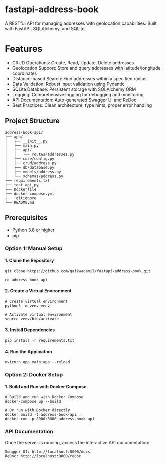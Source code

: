 # fastapi-address-book

A RESTful API for managing addresses with geolocation capabilities. Built with FastAPI, SQLAlchemy, and SQLite.

# Features

* CRUD Operations: Create, Read, Update, Delete addresses
* Geolocation Support: Store and query addresses with latitude/longitude coordinates
* Distance-based Search: Find addresses within a specified radius
* Data Validation: Robust input validation using Pydantic
* SQLite Database: Persistent storage with SQLAlchemy ORM
* Logging: Comprehensive logging for debugging and monitoring
* API Documentation: Auto-generated Swagger UI and ReDoc
* Best Practices: Clean architecture, type hints, proper error handling

## Project Structure
```
address-book-api/
├── app/
│   ├── __init__.py
│   ├── main.py                 
│   ├── api/
│   │   └── routes/addresses.py
│   ├── core/config.py
│   ├── crud/address.py
│   ├── db/database.py
│   ├── models/address.py
│   └── schemas/address.py
├── requirements.txt
├── test_api.py
├── Dockerfile
├── docker-compose.yml
├── .gitignore
└── README.md
```

## Prerequisites

* Python 3.8 or higher
* pip


### Option 1: Manual Setup

#### 1. Clone the Repository

```aiignore
git clone https://github.com/gaikwadanil/fastapi-address-book.git

cd address-book-api

```

#### 2. Create a Virtual Environment
```aiignore
# Create virtual environment
python3 -m venv venv

# Activate virtual environment
source venv/bin/activate
```

#### 3. Install Dependencies
```aiignore
pip install -r requirements.txt
```
#### 4. Run the Application
```aiignore
uvicorn app.main:app --reload
```

### Option 2: Docker Setup

#### 1. Build and Run with Docker Compose
```aiignore
# Build and run with Docker Compose
docker-compose up --build

# Or run with Docker directly
docker build -t address-book-api .
docker run -p 8000:8000 address-book-api
```

### API Documentation
Once the server is running, access the interactive API documentation:

```aiignore
Swagger UI: http://localhost:8000/docs
ReDoc: http://localhost:8000/redoc
```

